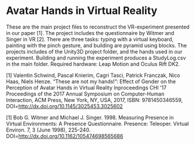 # Avatar Hands in Virtual Reality 

These are the main project files to reconstruct the VR-experiment presented in our paper [1]. The project includes the questionnaire by Witmer and Singer in VR [2]. There are three tasks: typing with a virtual keyboard, painting with the pinch gesture, and building are pyramid using blocks. The projects includes of the Unity3D project folder, and the hands used in our experiment. Building and running the experiment produces a StudyLog.csv in the main folder. Required hardware: Leap Motion and Oculus Rift DK2.

[1] Valentin Schwind, Pascal Knierim, Cagri Tasci, Patrick Franczak, Nico Haas, Niels Henze. “These are not my hands!”: Effect of Gender on the Perception of Avatar Hands in Virtual Reality Inproceedings CHI '17 Proceedings of the 2017 Annual Symposium on Computer-Human Interaction, ACM Press, New York, NY, USA, 2017, ISBN: 9781450346559, DOI=http://dx.doi.org/10.1145/3025453.3025602

[1] Bob G. Witmer and Michael J. Singer. 1998. Measuring Presence in Virtual Environments: A Presence Questionnaire. Presence: Teleoper. Virtual Environ. 7, 3 (June 1998), 225-240. DOI=http://dx.doi.org/10.1162/105474698565686 
